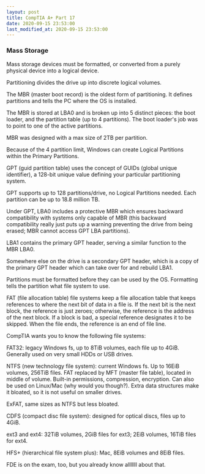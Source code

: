 ```yaml
---
layout: post
title: CompTIA A+ Part 17
date: 2020-09-15 23:53:00
last_modified_at: 2020-09-15 23:53:00
---
```


### Mass Storage

Mass storage devices must be formatted, or converted from a purely physical device into a logical device.

Partitioning divides the drive up into discrete logical volumes.

The MBR (master boot record) is the oldest form of partitioning. It defines partitions and tells the PC where the OS is installed.

The MBR is stored at LBA0 and is broken up into 5 distinct pieces: the boot loader, and the partition table (up to 4 partitions). The boot loader's job was to point to one of the active partitions.

MBR was designed with a max size of 2TB per partition.

Because of the 4 partition limit, Windows can create Logical Partitions within the Primary Partitions.

GPT (guid partition table) uses the concept of GUIDs (global unique identifier), a 128-bit unique value defining your particular partitioning system.

GPT supports up to 128 partitions/drive, no Logical Partitions needed. Each partition can be up to 18.8 million TB.

Under GPT, LBA0 includes a protective MBR which ensures backward compatibility with systems only capable of MBR (this backward compatibility really just puts up a warning preventing the drive from being erased; MBR cannot access GPT LBA partitions).

LBA1 contains the primary GPT header, serving a similar function to the MBR LBA0.

Somewhere else on the drive is a secondary GPT header, which is a copy of the primary GPT header which can take over for and rebuild LBA1.

Partitions must be formatted before they can be used by the OS. Formatting tells the partition what file system to use.

FAT (file allocation table) file systems keep a file allocation table that keeps references to where the next bit of data in a file is. If the next bit is the next block, the reference is just zeroes; otherwise, the reference is the address of the next block. If a block is bad, a special reference designates it to be skipped. When the file ends, the reference is an end of file line.

CompTIA wants you to know the following file systems:

FAT32: legacy Windows fs, up to 8TiB volumes, each file up to 4GiB. Generally used on very small HDDs or USB drives.

NTFS (new technology file system): current Windows fs. Up to 16EiB volumes, 256TiB files. FAT replaced by MFT (master file table), located in middle of volume. Built-in permissions, compression, encryption. Can also be used on Linux/Mac (why would you though?). Extra data structures make it bloated, so it is not useful on smaller drives.

ExFAT, same sizes as NTFS but less bloated.

CDFS (compact disc file system): designed for optical discs, files up to 4GiB.

ext3 and ext4: 32TiB volumes, 2GiB files for ext3; 2EiB volumes, 16TiB files for ext4.

HFS+ (hierarchical file system plus): Mac, 8EiB volumes and 8EiB files.

FDE is on the exam, too, but you already know alllllll about that.
